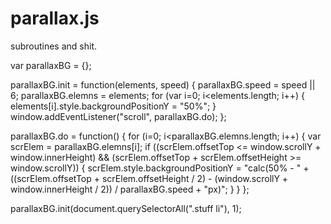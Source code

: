 parallax.js
===========

subroutines and shit.

var parallaxBG = {};

parallaxBG.init = function(elements, speed) {
    parallaxBG.speed = speed || 6;
    parallaxBG.elemns = elements;
    for (var i=0; i<elements.length; i++) {
        elements[i].style.backgroundPositionY = "50%";
    }
    window.addEventListener("scroll", parallaxBG.do);
};

parallaxBG.do = function() {
    for (i=0; i<parallaxBG.elemns.length; i++) {
        var scrElem = parallaxBG.elemns[i];
        if ((scrElem.offsetTop <= window.scrollY + window.innerHeight) && (scrElem.offsetTop + scrElem.offsetHeight >= window.scrollY)) {
            scrElem.style.backgroundPositionY = "calc(50% - " + ((scrElem.offsetTop + scrElem.offsetHeight / 2) - (window.scrollY + window.innerHeight / 2)) / parallaxBG.speed + "px)";
        }
    }
};

parallaxBG.init(document.querySelectorAll(".stuff li"), 1);
